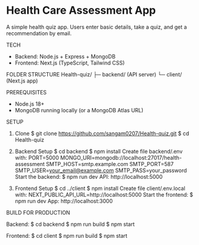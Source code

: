 # Health Care Assessment App

A simple health quiz app. Users enter basic details, take a quiz, and get a recommendation by email.

TECH
- Backend: Node.js + Express + MongoDB
- Frontend: Next.js (TypeScript, Tailwind CSS)

FOLDER STRUCTURE
Health-quiz/
├─ backend/   (API server)
└─ client/    (Next.js app)

PREREQUISITES
- Node.js 18+
- MongoDB running locally (or a MongoDB Atlas URL)

SETUP

1) Clone
$ git clone https://github.com/sangam0207/Health-quiz.git
$ cd Health-quiz

2) Backend Setup
$ cd backend
$ npm install
Create file backend/.env with:
PORT=5000
MONGO_URI=mongodb://localhost:27017/health-assessment
SMTP_HOST=smtp.example.com
SMTP_PORT=587
SMTP_USER=your_email@example.com
SMTP_PASS=your_password
Start the backend:
$ npm run dev
API: http://localhost:5000

3) Frontend Setup
$ cd ../client
$ npm install
Create file client/.env.local with:
NEXT_PUBLIC_API_URL=http://localhost:5000
Start the frontend:
$ npm run dev
App: http://localhost:3000

BUILD FOR PRODUCTION

Backend:
$ cd backend
$ npm run build
$ npm start

Frontend:
$ cd client
$ npm run build
$ npm start


